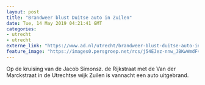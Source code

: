 ```yaml
---
layout: post
title: "Brandweer blust Duitse auto in Zuilen"
date: Tue, 14 May 2019 04:21:41 GMT
categories: 
- utrecht 
- utrecht 
externe_link: "https://www.ad.nl/utrecht/brandweer-blust-duitse-auto-in-zuilen~aa88ee97/"
feature_image: "https://images0.persgroep.net/rcs/j54EJez-nnw_JBKwWmdF4k-G440/diocontent/148319723/_fitwidth/400/?appId=21791a8992982cd8da851550a453bd7f&quality=0.7"
---
```


Op de kruising van de Jacob Simonsz. de Rijkstraat met de Van der Marckstraat in de Utrechtse wijk Zuilen is vannacht een auto uitgebrand.
